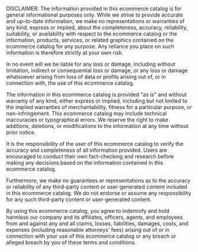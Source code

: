 DISCLAIMER: The information provided in this ecommerce catalog is for general informational purposes only. While we strive to provide accurate and up-to-date information, we make no representations or warranties of any kind, express or implied, about the completeness, accuracy, reliability, suitability, or availability with respect to the ecommerce catalog or the information, products, services, or related graphics contained on the ecommerce catalog for any purpose. Any reliance you place on such information is therefore strictly at your own risk.

In no event will we be liable for any loss or damage, including without limitation, indirect or consequential loss or damage, or any loss or damage whatsoever arising from loss of data or profits arising out of, or in connection with, the use of this ecommerce catalog.

The information in this ecommerce catalog is provided "as is" and without warranty of any kind, either express or implied, including but not limited to the implied warranties of merchantability, fitness for a particular purpose, or non-infringement. This ecommerce catalog may include technical inaccuracies or typographical errors. We reserve the right to make additions, deletions, or modifications to the information at any time without prior notice.

It is the responsibility of the user of this ecommerce catalog to verify the accuracy and completeness of all information provided. Users are encouraged to conduct their own fact-checking and research before making any decisions based on the information contained in this ecommerce catalog.

Furthermore, we make no guarantees or representations as to the accuracy or reliability of any third-party content or user-generated content included in this ecommerce catalog. We do not endorse or assume any responsibility for any such third-party content or user-generated content.

By using this ecommerce catalog, you agree to indemnify and hold harmless our company and its affiliates, officers, agents, and employees from and against any and all claims, losses, liabilities, damages, costs, and expenses (including reasonable attorneys' fees) arising out of or in connection with your use of this ecommerce catalog or any breach or alleged breach by you of these terms and conditions.
